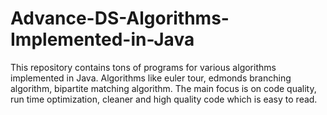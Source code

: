 # Advance-DS-Algorithms-Implemented-in-Java
This repository contains tons of programs for various algorithms implemented in Java. Algorithms like euler tour, edmonds branching algorithm, bipartite matching algorithm. The main focus is on code quality, run time optimization, cleaner and high quality code which is easy to read. 
